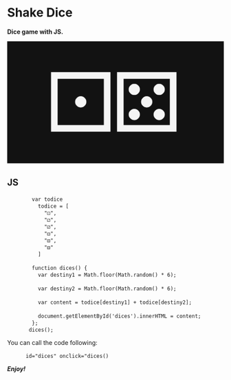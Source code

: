 # Shake Dice

**Dice game with JS.**

![](https://github.com/goksukur/shakeDice/blob/d4831837bc226b4f7550edcaa1f2d92349dffe31/Shake%20Dice.png)

## JS

            var todice
              todice = [
                "⚀",
                "⚁",
                "⚂",
                "⚃",
                "⚄",
                "⚅"
              ]

            function dices() {
              var destiny1 = Math.floor(Math.random() * 6);

              var destiny2 = Math.floor(Math.random() * 6);

              var content = todice[destiny1] + todice[destiny2];

              document.getElementById('dices').innerHTML = content;
            };
           dices();

You can call the code following:

          id="dices" onclick="dices()

**_Enjoy!_**
